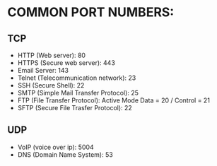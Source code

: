 # COMMON PORT NUMBERS:
## TCP
- HTTP (Web server): 80
- HTTPS (Secure web server): 443
- Email Server: 143
- Telnet (Telecommunication network): 23
- SSH (Secure Shell): 22
- SMTP (Simple Mail Transfer Protocol): 25
- FTP (File Transfer Protocol): Active Mode Data = 20 / Control = 21
- SFTP (Secure File Trasfer Protocol): 22

## UDP
- VoIP (voice over ip): 5004
- DNS (Domain Name System): 53
